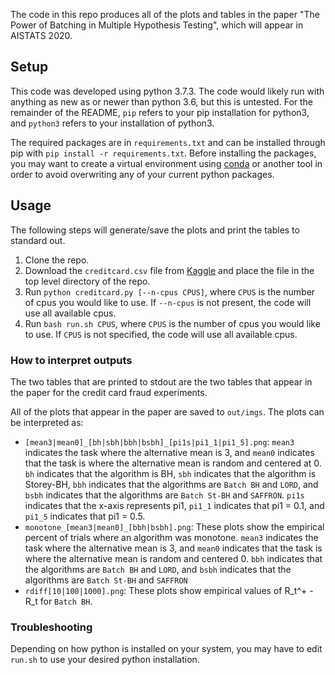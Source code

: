 The code in this repo produces all of the plots and tables in the paper "The Power of Batching in Multiple Hypothesis Testing", which will appear in AISTATS 2020.

## Setup

This code was developed using python 3.7.3. The code would likely run with anything as new as or newer than python 3.6, but this is untested. For the remainder of the README, `pip` refers to your pip installation for python3, and `python3` refers to your installation of python3.

The required packages are in `requirements.txt` and can be installed through pip with `pip install -r requirements.txt`.
Before installing the packages, you may want to create a virtual environment using [conda](https://docs.conda.io/projects/conda/en/latest/user-guide/tasks/manage-environments.html) or another tool in order to avoid overwriting any of your current python packages.


## Usage

The following steps will generate/save the plots and print the tables to standard out.

1. Clone the repo.
2. Download the `creditcard.csv` file from [Kaggle](https://www.kaggle.com/mlg-ulb/creditcardfraud) and place the file in the top level directory of the repo.
3. Run `python creditcard.py [--n-cpus CPUS]`, where `CPUS` is the number of cpus you would like to use. If `--n-cpus` is not present, the code will use all available cpus.
4. Run `bash run.sh CPUS`, where `CPUS` is the number of cpus you would like to use. If `CPUS` is not specified, the code will use all available cpus.

### How to interpret outputs

The two tables that are printed to stdout are the two tables that appear in the paper for the credit card fraud experiments.

All of the plots that appear in the paper are saved to `out/imgs`. The plots can be interpreted as:
* `[mean3|mean0]_[bh|sbh|bbh|bsbh]_[pi1s|pi1_1|pi1_5].png`: `mean3` indicates the task where the alternative mean is 3, and `mean0` indicates that the task is where the alternative mean is random and centered at 0. `bh` indicates that the algorithm is BH, `sbh` indicates that the algorithm is Storey-BH, `bbh` indicates that the algorithms are `Batch BH` and `LORD`, and `bsbh` indicates that the algorithms are `Batch St-BH` and `SAFFRON`. `pi1s` indicates that the x-axis represents pi1, `pi1_1` indicates that pi1 = 0.1, and `pi1_5` indicates that pi1 = 0.5.
* `monotone_[mean3|mean0]_[bbh|bsbh].png`: These plots show the empirical percent of trials where an algorithm was monotone. `mean3` indicates the task where the alternative mean is 3, and `mean0` indicates that the task is where the alternative mean is random and centered 0. `bbh` indicates that the algorithms are `Batch BH` and `LORD`, and `bsbh` indicates that the algorithms are `Batch St-BH` and `SAFFRON`
* `rdiff[10|100|1000].png`: These plots show empirical values of R_t^+ - R_t for `Batch BH`.

### Troubleshooting

Depending on how python is installed on your system, you may have to edit `run.sh` to use your desired python installation.
